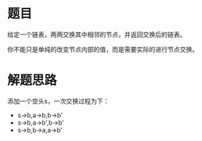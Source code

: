 # 题目
给定一个链表，两两交换其中相邻的节点，并返回交换后的链表。  

你不能只是单纯的改变节点内部的值，而是需要实际的进行节点交换。
# 解题思路
添加一个空头s，一次交换过程为下：  
- s->b,a->b,b->b'
- s->b,a->b',b->b'
- s->b,b->a,a->b'